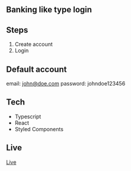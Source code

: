 ## Banking like type login

## Steps

<ol>
    <li>Create account</li>
    <li>Login</li>
</ol>

## Default account

email: john@doe.com password: johndoe123456

## Tech

- Typescript
- React
- Styled Components

## Live

<a href="https://banking-login.netlify.app">Live </a>
